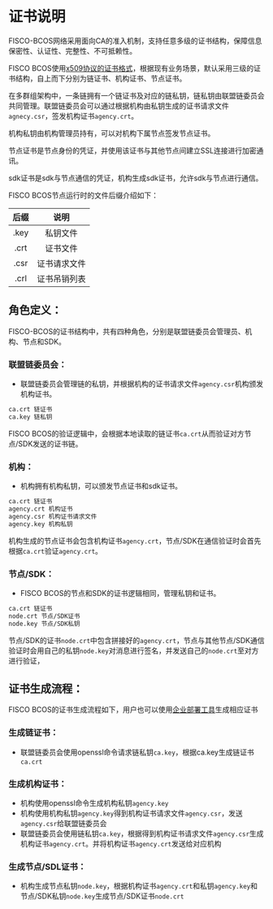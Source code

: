 # 证书说明

FISCO-BCOS网络采用面向CA的准入机制，支持任意多级的证书结构，保障信息保密性、认证性、完整性、不可抵赖性。

FISCO BCOS使用[x509协议的证书格式](https://en.wikipedia.org/wiki/X.509)，根据现有业务场景，默认采用三级的证书结构，自上而下分别为链证书、机构证书、节点证书。

在多群组架构中，一条链拥有一个链证书及对应的链私钥，链私钥由联盟链委员会共同管理。联盟链委员会可以通过根据机构由私钥生成的证书请求文件`agnecy.csr`，签发机构证书`agency.crt`。

机构私钥由机构管理员持有，可以对机构下属节点签发节点证书。

节点证书是节点身份的凭证，并使用该证书与其他节点间建立SSL连接进行加密通讯。

sdk证书是sdk与节点通信的凭证，机构生成sdk证书，允许sdk与节点进行通信。

FISCO BCOS节点运行时的文件后缀介绍如下：

| 后缀 | 说明 |
| :-: | :-: |
| .key | 私钥文件|
| .crt | 证书文件
| .csr  | 证书请求文件 |
| .crl | 证书吊销列表 |

## 角色定义：

FISCO-BCOS的证书结构中，共有四种角色，分别是联盟链委员会管理员、机构、节点和SDK。

### 联盟链委员会：

* 联盟链委员会管理链的私钥，并根据机构的证书请求文件`agency.csr`机构颁发机构证书。

```bash
ca.crt 链证书
ca.key 链私钥
```

FISCO BCOS的验证逻辑中，会根据本地读取的链证书`ca.crt`从而验证对方节点/SDK发送的证书链。

### 机构：

* 机构拥有机构私钥，可以颁发节点证书和sdk证书。

```bash
ca.crt 链证书
agency.crt 机构证书
agency.csr 机构证书请求文件
agency.key 机构私钥
```

机构生成的节点证书会包含机构证书`agency.crt`，节点/SDK在通信验证时会首先根据`ca.crt`验证`agency.crt`。

### 节点/SDK：

* FISCO BCOS的节点和SDK的证书逻辑相同，管理私钥和证书。

```bash
ca.crt 链证书
node.crt 节点/SDK证书
node.key 节点/SDK私钥
```

节点/SDK的证书`node.crt`中包含拼接好的`agency.crt`，节点与其他节点/SDK通信验证时会用自己的私钥`node.key`对消息进行签名，并发送自己的`node.crt`至对方进行验证，

## 证书生成流程：

FISCO BCOS的证书生成流程如下，用户也可以使用[企业部署工具](./enterprise_tools/operation.md)生成相应证书

### 生成链证书：

* 联盟链委员会使用openssl命令请求链私钥`ca.key`，根据ca.key生成链证书`ca.crt`


### 生成机构证书：

* 机构使用openssl命令生成机构私钥`agency.key`
* 机构使用机构私钥`agency.key`得到机构证书请求文件`agency.csr`，发送`agency.csr`给联盟链委员会
* 联盟链委员会使用链私钥`ca.key`，根据得到机构证书请求文件`agency.csr`生成机构证书`agency.crt`。并将机构证书`agency.crt`发送给对应机构

### 生成节点/SDL证书：

* 机构生成节点私钥`node.key`，根据机构证书`agency.crt`和私钥`agency.key`和节点/SDK私钥`node.key`生成节点/SDK证书`node.crt`